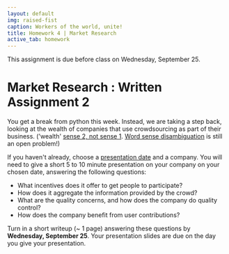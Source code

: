 ```yaml
---
layout: default
img: raised-fist
caption: Workers of the world, unite!
title: Homework 4 | Market Research
active_tab: homework
---
```



<div class="alert alert-info">
  This assignment is due before class on Wednesday, September 25.
</div>


Market Research <span class="text-muted">: Written Assignment 2</span> 
=============================================================
You get a break from python this week. Instead, we are taking a step back, looking at the wealth of companies that use crowdsourcing as part of their business. ('wealth' [sense 2, not sense 1](http://wordnetweb.princeton.edu/perl/webwn?s=wealth&sub=Search+WordNet&o2=&o0=1&o8=1&o1=1&o7=&o5=&o9=&o6=&o3=&o4=&h=). [Word sense disambiguation](http://en.wikipedia.org/wiki/Word-sense_disambiguation) is still an open problem!)

If you haven't already, choose a [presentation date](https://docs.google.com/spreadsheet/ccc?key=0Aqm_QKjV_1EkdHdYRU1lOXFncHFxaXVDdTJqZVRuR1E&usp=sharing) and a company. You will need to give a short 5 to 10 minute presentation on your company on your chosen date, answering the following questions:

- What incentives does it offer to get people to participate?
- How does it aggregate the information provided by the crowd?
- What are the quality concerns, and how does the company do quality control?
- How does the company benefit from user contributions?

Turn in a short writeup (~ 1 page) answering these questions by <b>Wednesday, September 25</b>. Your presentation slides are due on the day you give your presentation.


